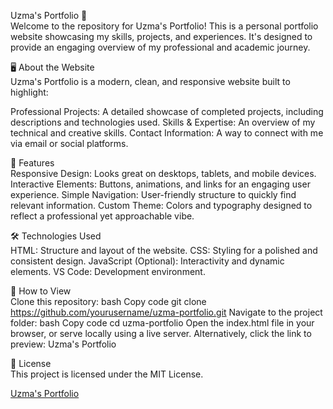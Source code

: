 
Uzma's Portfolio 🌟<br>
Welcome to the repository for Uzma's Portfolio! This is a personal portfolio website showcasing my skills, projects, and experiences. It's designed to provide an engaging overview of my professional and academic journey.

🖥️ About the Website <br>
Uzma's Portfolio is a modern, clean, and responsive website built to highlight:

Professional Projects: A detailed showcase of completed projects, including descriptions and technologies used.
Skills & Expertise: An overview of my technical and creative skills.
Contact Information: A way to connect with me via email or social platforms.

🌟 Features<br>
Responsive Design: Looks great on desktops, tablets, and mobile devices.
Interactive Elements: Buttons, animations, and links for an engaging user experience.
Simple Navigation: User-friendly structure to quickly find relevant information.
Custom Theme: Colors and typography designed to reflect a professional yet approachable vibe.

🛠️ Technologies Used <br>
HTML: Structure and layout of the website.
CSS: Styling for a polished and consistent design.
JavaScript (Optional): Interactivity and dynamic elements.
VS Code: Development environment.

🚀 How to View <br>
Clone this repository:
bash
Copy code
git clone https://github.com/yourusername/uzma-portfolio.git
Navigate to the project folder:
bash
Copy code
cd uzma-portfolio
Open the index.html file in your browser, or serve locally using a live server.
Alternatively, click the link to preview: Uzma's Portfolio

📝 License <br>
This project is licensed under the MIT License.

<a href="http://127.0.0.1:5500/html/index.html">Uzma's Portfolio </a>


